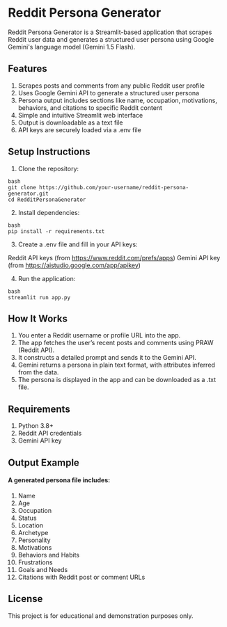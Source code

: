 # Reddit Persona Generator

Reddit Persona Generator is a Streamlit-based application that scrapes Reddit user data and generates a structured user persona using Google Gemini's language model (Gemini 1.5 Flash).

## Features

1. Scrapes posts and comments from any public Reddit user profile
2. Uses Google Gemini API to generate a structured user persona
3. Persona output includes sections like name, occupation, motivations, behaviors, and citations to specific Reddit content
4. Simple and intuitive Streamlit web interface
5. Output is downloadable as a text file
6. API keys are securely loaded via a .env file

## Setup Instructions

1. Clone the repository:

```
bash
git clone https://github.com/your-username/reddit-persona-generator.git
cd RedditPersonaGenerator
```

2. Install dependencies:

```
bash
pip install -r requirements.txt
```

3. Create a .env file and fill in your API keys:

Reddit API keys (from https://www.reddit.com/prefs/apps)
Gemini API key (from https://aistudio.google.com/app/apikey)

4. Run the application:

```
bash
streamlit run app.py
```

## How It Works

1. You enter a Reddit username or profile URL into the app.
2. The app fetches the user’s recent posts and comments using PRAW (Reddit API).
3. It constructs a detailed prompt and sends it to the Gemini API.
4. Gemini returns a persona in plain text format, with attributes inferred from the data.
5. The persona is displayed in the app and can be downloaded as a .txt file.


## Requirements

1. Python 3.8+
2. Reddit API credentials
3. Gemini API key

## Output Example

#### A generated persona file includes:

1. Name
2. Age
3. Occupation
4. Status
5. Location
6. Archetype
7. Personality
8. Motivations
9. Behaviors and Habits
10. Frustrations
11. Goals and Needs
12. Citations with Reddit post or comment URLs

## License
This project is for educational and demonstration purposes only.
